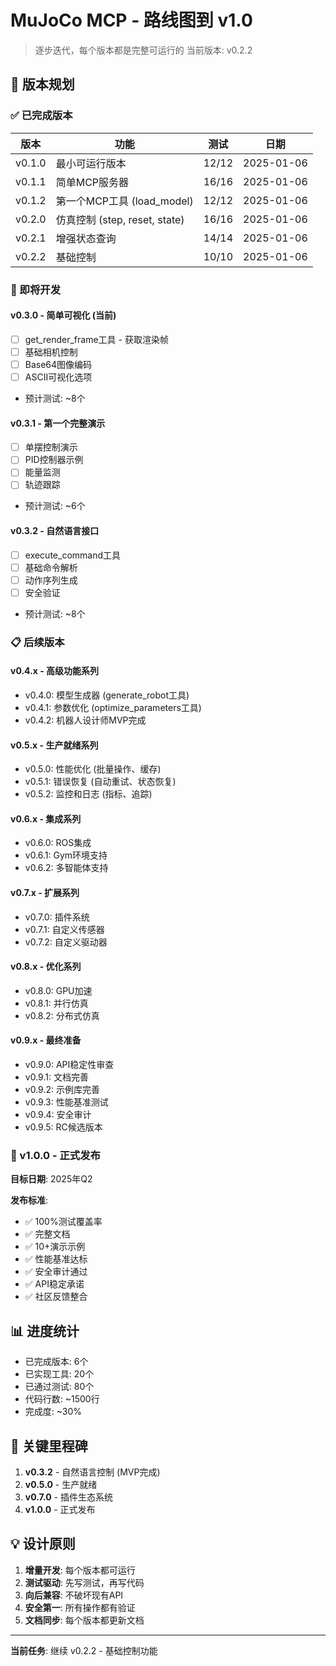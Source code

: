 # MuJoCo MCP - 路线图到 v1.0

> 逐步迭代，每个版本都是完整可运行的
> 当前版本: v0.2.2

## 🎯 版本规划

### ✅ 已完成版本

| 版本 | 功能 | 测试 | 日期 |
|------|------|------|------|
| v0.1.0 | 最小可运行版本 | 12/12 | 2025-01-06 |
| v0.1.1 | 简单MCP服务器 | 16/16 | 2025-01-06 |
| v0.1.2 | 第一个MCP工具 (load_model) | 12/12 | 2025-01-06 |
| v0.2.0 | 仿真控制 (step, reset, state) | 16/16 | 2025-01-06 |
| v0.2.1 | 增强状态查询 | 14/14 | 2025-01-06 |
| v0.2.2 | 基础控制 | 10/10 | 2025-01-06 |

### 🚧 即将开发

#### v0.3.0 - 简单可视化 (当前)
- [ ] get_render_frame工具 - 获取渲染帧
- [ ] 基础相机控制
- [ ] Base64图像编码
- [ ] ASCII可视化选项
- 预计测试: ~8个

#### v0.3.1 - 第一个完整演示
- [ ] 单摆控制演示
- [ ] PID控制器示例
- [ ] 能量监测
- [ ] 轨迹跟踪
- 预计测试: ~6个

#### v0.3.2 - 自然语言接口
- [ ] execute_command工具
- [ ] 基础命令解析
- [ ] 动作序列生成
- [ ] 安全验证
- 预计测试: ~8个

### 📋 后续版本

#### v0.4.x - 高级功能系列
- v0.4.0: 模型生成器 (generate_robot工具)
- v0.4.1: 参数优化 (optimize_parameters工具)
- v0.4.2: 机器人设计师MVP完成

#### v0.5.x - 生产就绪系列
- v0.5.0: 性能优化 (批量操作、缓存)
- v0.5.1: 错误恢复 (自动重试、状态恢复)
- v0.5.2: 监控和日志 (指标、追踪)

#### v0.6.x - 集成系列
- v0.6.0: ROS集成
- v0.6.1: Gym环境支持
- v0.6.2: 多智能体支持

#### v0.7.x - 扩展系列
- v0.7.0: 插件系统
- v0.7.1: 自定义传感器
- v0.7.2: 自定义驱动器

#### v0.8.x - 优化系列
- v0.8.0: GPU加速
- v0.8.1: 并行仿真
- v0.8.2: 分布式仿真

#### v0.9.x - 最终准备
- v0.9.0: API稳定性审查
- v0.9.1: 文档完善
- v0.9.2: 示例库完善
- v0.9.3: 性能基准测试
- v0.9.4: 安全审计
- v0.9.5: RC候选版本

### 🎉 v1.0.0 - 正式发布
**目标日期**: 2025年Q2

**发布标准**:
- ✅ 100%测试覆盖率
- ✅ 完整文档
- ✅ 10+演示示例
- ✅ 性能基准达标
- ✅ 安全审计通过
- ✅ API稳定承诺
- ✅ 社区反馈整合

## 📊 进度统计

- 已完成版本: 6个
- 已实现工具: 20个
- 已通过测试: 80个
- 代码行数: ~1500行
- 完成度: ~30%

## 🔑 关键里程碑

1. **v0.3.2** - 自然语言控制 (MVP完成)
2. **v0.5.0** - 生产就绪
3. **v0.7.0** - 插件生态系统
4. **v1.0.0** - 正式发布

## 💡 设计原则

1. **增量开发**: 每个版本都可运行
2. **测试驱动**: 先写测试，再写代码
3. **向后兼容**: 不破坏现有API
4. **安全第一**: 所有操作都有验证
5. **文档同步**: 每个版本都更新文档

---

**当前任务**: 继续 v0.2.2 - 基础控制功能